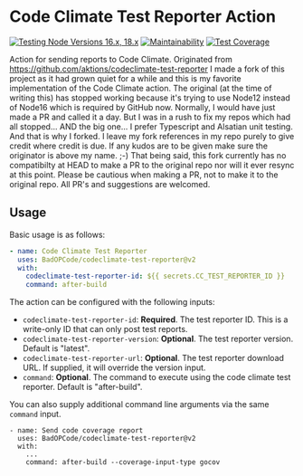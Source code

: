 # Code Climate Test Reporter Action

[![Testing Node Versions 16.x, 18.x](https://github.com/BadOPCode/codeclimate-test-reporter/actions/workflows/ci.yml/badge.svg)](https://github.com/BadOPCode/codeclimate-test-reporter/actions/workflows/ci.yml)
[![Maintainability](https://api.codeclimate.com/v1/badges/bf8b5212f7473b28e230/maintainability)](https://codeclimate.com/github/BadOPCode/codeclimate-test-reporter/maintainability)
[![Test Coverage](https://api.codeclimate.com/v1/badges/bf8b5212f7473b28e230/test_coverage)](https://codeclimate.com/github/BadOPCode/codeclimate-test-reporter/test_coverage)


Action for sending reports to Code Climate.
Originated from https://github.com/aktions/codeclimate-test-reporter
I made a fork of this project as it had grown quiet for a while and this is my favorite implementation of the Code Climate action.
The original (at the time of writing this) has stopped working because it's trying to use Node12 instead of Node16 which is required by GitHub now.
Normally, I would have just made a PR and called it a day.  But I was in a rush to fix my repos which had all stopped... AND the big one... I prefer Typescript and Alsatian unit testing. And that is why I forked.  I leave my fork references in my repo purely to give credit where credit is due.  If any kudos are to be given make sure the originator is above my name.  ;-)
That being said, this fork currently has no compatibilty at HEAD to make a PR to the original repo nor will it ever resync at this point.
Please be cautious when making a PR, not to make it to the original repo.
All PR's and suggestions are welcomed.


## Usage

Basic usage is as follows: 

```yaml
- name: Code Climate Test Reporter
  uses: BadOPCode/codeclimate-test-reporter@v2
  with:
    codeclimate-test-reporter-id: ${{ secrets.CC_TEST_REPORTER_ID }}
    command: after-build
```

The action can be configured with the following inputs:

- `codeclimate-test-reporter-id`: **Required**. The test reporter ID. This is a write-only ID that can only post test reports.
- `codeclimate-test-reporter-version`: **Optional**. The test reporter version. Default is "latest".
- `codeclimate-test-reporter-url`: **Optional**. The test reporter download URL. If supplied, it will override the version input.
- `command`: **Optional**. The command to execute using the code climate test reporter. Default is "after-build".


You can also supply additional command line arguments via the same `command` 
input.

    - name: Send code coverage report
      uses: BadOPCode/codeclimate-test-reporter@v2
      with:
        ...
        command: after-build --coverage-input-type gocov
